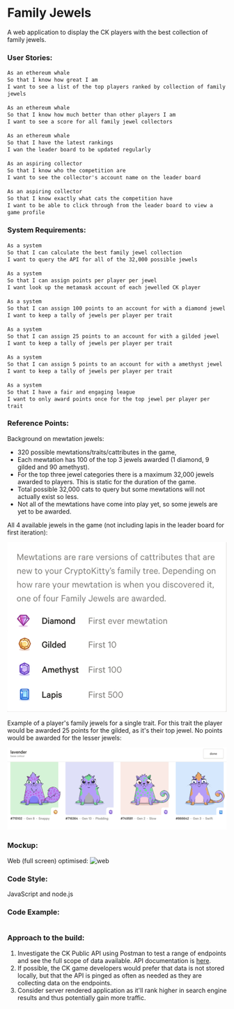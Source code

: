 # Family Jewels

A web application to display the CK players with the best collection of family jewels.

### User Stories:
```
As an ethereum whale
So that I know how great I am   
I want to see a list of the top players ranked by collection of family jewels

As an ethereum whale
So that I know how much better than other players I am
I want to see a score for all family jewel collectors

As an ethereum whale
So that I have the latest rankings
I wan the leader board to be updated regularly

As an aspiring collector
So that I know who the competition are
I want to see the collector's account name on the leader board

As an aspiring collector
So that I know exactly what cats the competition have
I want to be able to click through from the leader board to view a game profile
```

### System Requirements:
```
As a system
So that I can calculate the best family jewel collection
I want to query the API for all of the 32,000 possible jewels

As a system
So that I can assign points per player per jewel
I want look up the metamask account of each jewelled CK player

As a system
So that I can assign 100 points to an account for with a diamond jewel
I want to keep a tally of jewels per player per trait

As a system
So that I can assign 25 points to an account for with a gilded jewel
I want to keep a tally of jewels per player per trait

As a system
So that I can assign 5 points to an account for with a amethyst jewel
I want to keep a tally of jewels per player per trait

As a system
So that I have a fair and engaging league
I want to only award points once for the top jewel per player per trait

```

### Reference Points:

Background on mewtation jewels:

- 320 possible mewtations/traits/cattributes in the game,
- Each mewtation has 100 of the top 3 jewels awarded (1 diamond, 9 gilded and 90 amethyst).
- For the top three jewel categories there is a maximum 32,000 jewels awarded to players. This is static for the duration of the game.
- Total possible 32,000 cats to query but some mewtations will not actually exist so less.
- Not all of the mewtations have come into play yet, so some jewels are yet to be awarded.

All 4 available jewels in the game (not including lapis in the leader board for first iteration):

![jewels](./readme_images/Game_Jewels.png)

Example of a player's family jewels for a single trait. For this trait the player would be awarded 25 points for the gilded, as it's their top jewel. No points would be awarded for the lesser jewels:

![account](./readme_images/Example_Family_Jewels_Lavander_Trait.png)

### Mockup:
Web (full screen) optimised:
![web]()

### Code Style:
JavaScript and node.js

### Code Example:
```
```

### Approach to the build:
1. Investigate the CK Public API using Postman to test a range of endpoints and see the full scope of data available. API documentation is [here](https://docs.api.cryptokitties.co/).
2. If possible, the CK game developers would prefer that data is not stored locally, but that the API is pinged as often as needed as they are collecting data on the endpoints.
3. Consider server rendered application as it'll rank higher in search engine results and thus potentially gain more traffic.
